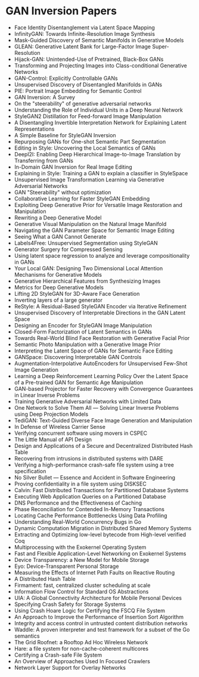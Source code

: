 # GAN Inversion Papers

<ul>

                             

 <li><a target="_blank" href="https://github.com/manjunath5496/GAN-Inversion-Papers/blob/master/gn(1).rar" style="text-decoration:none;">Face Identity Disentanglement via Latent Space Mapping</a></li>

 <li><a target="_blank" href="https://github.com/manjunath5496/GAN-Inversion-Papers/blob/master/gn(2).pdf" style="text-decoration:none;">InfinityGAN: Towards Infinite-Resolution Image Synthesis</a></li>

<li><a target="_blank" href="https://github.com/manjunath5496/GAN-Inversion-Papers/blob/master/gn(3).pdf" style="text-decoration:none;">Mask-Guided Discovery of Semantic Manifolds in Generative Models</a></li>
 <li><a target="_blank" href="https://github.com/manjunath5496/GAN-Inversion-Papers/blob/master/gn(4).pdf" style="text-decoration:none;">GLEAN: Generative Latent Bank for Large-Factor Image Super-Resolution</a></li>                              
<li><a target="_blank" href="https://github.com/manjunath5496/GAN-Inversion-Papers/blob/master/gn(5).pdf" style="text-decoration:none;">Hijack-GAN: Unintended-Use of Pretrained, Black-Box GANs</a></li>
<li><a target="_blank" href="https://github.com/manjunath5496/GAN-Inversion-Papers/blob/master/gn(6).pdf" style="text-decoration:none;">Transforming and Projecting Images into
Class-conditional Generative Networks</a></li>
 <li><a target="_blank" href="https://github.com/manjunath5496/GAN-Inversion-Papers/blob/master/gn(7).pdf" style="text-decoration:none;">GAN-Control: Explicitly Controllable GANs</a></li>

 <li><a target="_blank" href="https://github.com/manjunath5496/GAN-Inversion-Papers/blob/master/gn(8).pdf" style="text-decoration:none;"> Unsupervised Discovery of Disentangled
Manifolds in GANs </a></li>
   <li><a target="_blank" href="https://github.com/manjunath5496/GAN-Inversion-Papers/blob/master/gn(9).pdf" style="text-decoration:none;">PIE: Portrait Image Embedding for Semantic Control</a></li>
  
   
 <li><a target="_blank" href="https://github.com/manjunath5496/GAN-Inversion-Papers/blob/master/gn(10).pdf" style="text-decoration:none;">GAN Inversion: A Survey </a></li>                              
<li><a target="_blank" href="https://github.com/manjunath5496/GAN-Inversion-Papers/blob/master/gn(11).pdf" style="text-decoration:none;">On the "steerability" of generative adversarial networks</a></li>
<li><a target="_blank" href="https://github.com/manjunath5496/GAN-Inversion-Papers/blob/master/gn(12).pdf" style="text-decoration:none;">Understanding the Role of Individual Units in a Deep Neural Network</a></li>
<li><a target="_blank" href="https://github.com/manjunath5496/GAN-Inversion-Papers/blob/master/gn(13).pdf" style="text-decoration:none;">StyleGAN2 Distillation for Feed-forward
Image Manipulation</a></li>

<li><a target="_blank" href="https://github.com/manjunath5496/GAN-Inversion-Papers/blob/master/gn(14).pdf" style="text-decoration:none;">A Disentangling Invertible Interpretation Network for Explaining Latent Representations</a></li>
                              
<li><a target="_blank" href="https://github.com/manjunath5496/GAN-Inversion-Papers/blob/master/gn(15).pdf" style="text-decoration:none;">A Simple Baseline for StyleGAN Inversion</a></li>

<li><a target="_blank" href="https://github.com/manjunath5496/GAN-Inversion-Papers/blob/master/gn(16).pdf" style="text-decoration:none;">Repurposing GANs for One-shot Semantic Part Segmentation</a></li>

  <li><a target="_blank" href="https://github.com/manjunath5496/GAN-Inversion-Papers/blob/master/gn(17).pdf" style="text-decoration:none;">Editing in Style: Uncovering the Local Semantics of GANs</a></li>   
  
<li><a target="_blank" href="https://github.com/manjunath5496/GAN-Inversion-Papers/blob/master/gn(18).pdf" style="text-decoration:none;">DeepI2I: Enabling Deep Hierarchical Image-to-Image Translation by Transferring from GANs</a></li> 

  
<li><a target="_blank" href="https://github.com/manjunath5496/GAN-Inversion-Papers/blob/master/gn(19).pdf" style="text-decoration:none;">In-Domain GAN Inversion
for Real Image Editing</a></li> 

<li><a target="_blank" href="https://github.com/manjunath5496/GAN-Inversion-Papers/blob/master/gn(20).pdf" style="text-decoration:none;">Explaining in Style: Training a GAN to explain a classifier in StyleSpace</a></li>

<li><a target="_blank" href="https://github.com/manjunath5496/GAN-Inversion-Papers/blob/master/gn(21).pdf" style="text-decoration:none;">Unsupervised Image Transformation Learning via Generative Adversarial Networks</a></li>
<li><a target="_blank" href="https://github.com/manjunath5496/GAN-Inversion-Papers/blob/master/gn(22).pdf" style="text-decoration:none;">GAN "Steerability" without optimization</a></li> 
 <li><a target="_blank" href="https://github.com/manjunath5496/GAN-Inversion-Papers/blob/master/gn(23).pdf" style="text-decoration:none;">Collaborative Learning for Faster StyleGAN Embedding</a></li> 
 

   <li><a target="_blank" href="https://github.com/manjunath5496/GAN-Inversion-Papers/blob/master/gn(24).pdf" style="text-decoration:none;">Exploiting Deep Generative Prior for
Versatile Image Restoration and Manipulation</a></li>
 
   <li><a target="_blank" href="https://github.com/manjunath5496/GAN-Inversion-Papers/blob/master/gn(25).pdf" style="text-decoration:none;">Rewriting a Deep Generative Model</a></li>                              
 <li><a target="_blank" href="https://github.com/manjunath5496/GAN-Inversion-Papers/blob/master/gn(26).pdf" style="text-decoration:none;">Generative Visual Manipulation
on the Natural Image Manifold</a></li>
 <li><a target="_blank" href="https://github.com/manjunath5496/GAN-Inversion-Papers/blob/master/gn(27).pdf" style="text-decoration:none;">Navigating the GAN Parameter Space for Semantic Image Editing</a></li>
   
 
   <li><a target="_blank" href="https://github.com/manjunath5496/GAN-Inversion-Papers/blob/master/gn(28).pdf" style="text-decoration:none;">Seeing What a GAN Cannot Generate</a></li>
 
   <li><a target="_blank" href="https://github.com/manjunath5496/GAN-Inversion-Papers/blob/master/gn(29).pdf" style="text-decoration:none;">Labels4Free: Unsupervised Segmentation using StyleGAN </a></li>                              

  <li><a target="_blank" href="https://github.com/manjunath5496/GAN-Inversion-Papers/blob/master/gn(30).pdf" style="text-decoration:none;">Generator Surgery for Compressed Sensing</a></li>
 
   <li><a target="_blank" href="https://github.com/manjunath5496/GAN-Inversion-Papers/blob/master/gn(31).pdf" style="text-decoration:none;">Using latent space regression to analyze and leverage compositionality in GANs</a></li> 
    <li><a target="_blank" href="https://github.com/manjunath5496/GAN-Inversion-Papers/blob/master/gn(32).pdf" style="text-decoration:none;">Your Local GAN:
Designing Two Dimensional Local Attention Mechanisms for Generative Models</a></li> 

   <li><a target="_blank" href="https://github.com/manjunath5496/GAN-Inversion-Papers/blob/master/gn(33).pdf" style="text-decoration:none;">Generative Hierarchical Features from Synthesizing Images</a></li>                              

  <li><a target="_blank" href="https://github.com/manjunath5496/GAN-Inversion-Papers/blob/master/gn(34).pdf" style="text-decoration:none;">Metrics for Deep Generative Models</a></li> 
 
  <li><a target="_blank" href="https://github.com/manjunath5496/GAN-Inversion-Papers/blob/master/gn(35).pdf" style="text-decoration:none;">Lifting 2D StyleGAN for 3D-Aware Face Generation</a></li> 

  <li><a target="_blank" href="https://github.com/manjunath5496/GAN-Inversion-Papers/blob/master/gn(36).pdf" style="text-decoration:none;">Inverting layers of a large generator</a></li> 
 
<li><a target="_blank" href="https://github.com/manjunath5496/GAN-Inversion-Papers/blob/master/gn(37).pdf" style="text-decoration:none;">ReStyle: A Residual-Based StyleGAN Encoder via Iterative Refinement</a></li>
 <li><a target="_blank" href="https://github.com/manjunath5496/GAN-Inversion-Papers/blob/master/gn(38).pdf" style="text-decoration:none;">Unsupervised Discovery of Interpretable Directions in the GAN Latent Space</a></li>
<li><a target="_blank" href="https://github.com/manjunath5496/GAN-Inversion-Papers/blob/master/gn(39).pdf" style="text-decoration:none;">Designing an Encoder for StyleGAN Image Manipulation</a></li>
 <li><a target="_blank" href="https://github.com/manjunath5496/GAN-Inversion-Papers/blob/master/gn(40).pdf" style="text-decoration:none;">Closed-Form Factorization of Latent Semantics in GANs</a></li>                              
<li><a target="_blank" href="https://github.com/manjunath5496/GAN-Inversion-Papers/blob/master/gn(41).pdf" style="text-decoration:none;">Towards Real-World Blind Face Restoration with Generative Facial Prior</a></li>
<li><a target="_blank" href="https://github.com/manjunath5496/GAN-Inversion-Papers/blob/master/gn(42).pdf" style="text-decoration:none;">Semantic Photo Manipulation with a Generative Image Prior</a></li>
 
  <li><a target="_blank" href="https://github.com/manjunath5496/GAN-Inversion-Papers/blob/master/gn(43).pdf" style="text-decoration:none;">Interpreting the Latent Space of GANs for Semantic Face Editing</a></li>
 <li><a target="_blank" href="https://github.com/manjunath5496/GAN-Inversion-Papers/blob/master/gn(44).pdf" style="text-decoration:none;">GANSpace: Discovering Interpretable GAN Controls</a></li>
   <li><a target="_blank" href="https://github.com/manjunath5496/GAN-Inversion-Papers/blob/master/gn(45).pdf" style="text-decoration:none;">Augmentation-Interpolative AutoEncoders for Unsupervised Few-Shot Image Generation</a></li>  
   
<li><a target="_blank" href="https://github.com/manjunath5496/GAN-Inversion-Papers/blob/master/gn(46).pdf" style="text-decoration:none;">Learning a Deep Reinforcement Learning Policy Over the Latent Space of a Pre-trained GAN for Semantic Age Manipulation</a></li> 
                             
<li><a target="_blank" href="https://github.com/manjunath5496/GAN-Inversion-Papers/blob/master/gn(47).pdf" style="text-decoration:none;">GAN-based Projector for Faster Recovery with Convergence Guarantees in Linear Inverse Problems</a></li>
<li><a target="_blank" href="https://github.com/manjunath5496/GAN-Inversion-Papers/blob/master/gn(48).pdf" style="text-decoration:none;">Training Generative Adversarial Networks with Limited Data</a></li>

<li><a target="_blank" href="https://github.com/manjunath5496/GAN-Inversion-Papers/blob/master/gn(49).pdf" style="text-decoration:none;">One Network to Solve Them All — Solving Linear Inverse Problems using Deep Projection Models</a></li>
                              
<li><a target="_blank" href="https://github.com/manjunath5496/GAN-Inversion-Papers/blob/master/gn(50).pdf" style="text-decoration:none;">TediGAN: Text-Guided Diverse Face Image Generation and Manipulation</a></li>
<li><a target="_blank" href="https://github.com/manjunath5496/GAN-Inversion-Papers/blob/master/gn(51).pdf" style="text-decoration:none;">In Defense of Wireless Carrier Sense</a></li>
<li><a target="_blank" href="https://github.com/manjunath5496/GAN-Inversion-Papers/blob/master/gn(52).pdf" style="text-decoration:none;">Verifying concurrent software using movers in CSPEC</a></li>

<li><a target="_blank" href="https://github.com/manjunath5496/GAN-Inversion-Papers/blob/master/gn(53).pdf" style="text-decoration:none;">The Little Manual of
API Design</a></li>
 
<li><a target="_blank" href="https://github.com/manjunath5496/GAN-Inversion-Papers/blob/master/gn(54).pdf" style="text-decoration:none;">Design and Applications of a Secure and Decentralized Distributed Hash Table </a></li>

<li><a target="_blank" href="https://github.com/manjunath5496/GAN-Inversion-Papers/blob/master/gn(55).pdf" style="text-decoration:none;">Recovering from intrusions in distributed systems with DARE</a></li>
 
  <li><a target="_blank" href="https://github.com/manjunath5496/GAN-Inversion-Papers/blob/master/gn(56).pdf" style="text-decoration:none;">Verifying a high-performance crash-safe file system using a tree specification </a></li>                              

  <li><a target="_blank" href="https://github.com/manjunath5496/GAN-Inversion-Papers/blob/master/gn(57).pdf" style="text-decoration:none;">No Silver Bullet — Essence and Accident in Software Engineering</a></li>
 
   <li><a target="_blank" href="https://github.com/manjunath5496/GAN-Inversion-Papers/blob/master/gn(58).pdf" style="text-decoration:none;">Proving confidentiality in a file system using DISKSEC</a></li>
    <li><a target="_blank" href="https://github.com/manjunath5496/GAN-Inversion-Papers/blob/master/gn(59).pdf" style="text-decoration:none;">Calvin: Fast Distributed Transactions
for Partitioned Database Systems</a></li>
 
  <li><a target="_blank" href="https://github.com/manjunath5496/GAN-Inversion-Papers/blob/master/gn(60).pdf" style="text-decoration:none;">Executing Web Application Queries on a Partitioned Database </a></li>
 
   <li><a target="_blank" href="https://github.com/manjunath5496/GAN-Inversion-Papers/blob/master/gn(61).pdf" style="text-decoration:none;">DNS Performance and the Effectiveness of Caching</a></li>
 
   <li><a target="_blank" href="https://github.com/manjunath5496/GAN-Inversion-Papers/blob/master/gn(62).pdf" style="text-decoration:none;">Phase Reconciliation for Contended In-Memory Transactions</a></li>
 
   <li><a target="_blank" href="https://github.com/manjunath5496/GAN-Inversion-Papers/blob/master/gn(63).pdf" style="text-decoration:none;">Locating Cache Performance Bottlenecks Using Data Profiling</a></li>                              

  <li><a target="_blank" href="https://github.com/manjunath5496/GAN-Inversion-Papers/blob/master/gn(64).pdf" style="text-decoration:none;">Understanding Real-World Concurrency Bugs in Go</a></li>
 
   <li><a target="_blank" href="https://github.com/manjunath5496/GAN-Inversion-Papers/blob/master/gn(65).pdf" style="text-decoration:none;">Dynamic Computation Migration
in Distributed Shared Memory Systems </a></li> 

   <li><a target="_blank" href="https://github.com/manjunath5496/GAN-Inversion-Papers/blob/master/gn(66).pdf" style="text-decoration:none;">Extracting and Optimizing low-level bytecode from High-level verified Coq</a></li> 
 
   <li><a target="_blank" href="https://github.com/manjunath5496/GAN-Inversion-Papers/blob/master/gn(67).pdf" style="text-decoration:none;">Multiprocessing with the Exokernel Operating System</a></li>                              

  <li><a target="_blank" href="https://github.com/manjunath5496/GAN-Inversion-Papers/blob/master/gn(68).pdf" style="text-decoration:none;">Fast and Flexible Application-Level
Networking on Exokernel Systems</a></li> 
 
  
   <li><a target="_blank" href="https://github.com/manjunath5496/GAN-Inversion-Papers/blob/master/gn(69).pdf" style="text-decoration:none;">Device Transparency: a New Model for Mobile Storage</a></li>                              

  <li><a target="_blank" href="https://github.com/manjunath5496/GAN-Inversion-Papers/blob/master/gn(70).pdf" style="text-decoration:none;">Eyo: Device-Transparent Personal Storage</a></li> 
  
 
 <li><a target="_blank" href="https://github.com/manjunath5496/GAN-Inversion-Papers/blob/master/gn(71).pdf" style="text-decoration:none;">Measuring the Effects of Internet Path Faults on
Reactive Routing</a></li>
 
 <li><a target="_blank" href="https://github.com/manjunath5496/GAN-Inversion-Papers/blob/master/gn(72).pdf" style="text-decoration:none;">A Distributed Hash Table</a></li> 
 
 
 <li><a target="_blank" href="https://github.com/manjunath5496/GAN-Inversion-Papers/blob/master/gn(73).pdf" style="text-decoration:none;">Firmament: fast, centralized cluster scheduling at scale</a></li>
  <li><a target="_blank" href="https://github.com/manjunath5496/GAN-Inversion-Papers/blob/master/gn(74).pdf" style="text-decoration:none;">Information Flow Control for Standard OS Abstractions</a></li>
    <li><a target="_blank" href="https://github.com/manjunath5496/GAN-Inversion-Papers/blob/master/gn(75).pdf" style="text-decoration:none;">UIA: A Global Connectivity Architecture
for Mobile Personal Devices</a></li>                        
<li><a target="_blank" href="https://github.com/manjunath5496/GAN-Inversion-Papers/blob/master/gn(76).pdf" style="text-decoration:none;">Specifying Crash Safety for Storage Systems</a></li>

 <li><a target="_blank" href="https://github.com/manjunath5496/GAN-Inversion-Papers/blob/master/gn(77).pdf" style="text-decoration:none;">Using Crash Hoare Logic for Certifying the FSCQ File System</a></li> 
 
 
 <li><a target="_blank" href="https://github.com/manjunath5496/GAN-Inversion-Papers/blob/master/gn(78).pdf" style="text-decoration:none;">An Approach to Improve the Performance
of Insertion Sort Algorithm</a></li>
  <li><a target="_blank" href="https://github.com/manjunath5496/GAN-Inversion-Papers/blob/master/gn(79).pdf" style="text-decoration:none;">Integrity and access control in untrusted content distribution networks</a></li>


 <li><a target="_blank" href="https://github.com/manjunath5496/GAN-Inversion-Papers/blob/master/gn(80).pdf" style="text-decoration:none;">Waddle: A proven interpreter and test framework
for a subset of the Go semantics</a></li> 
 
 
 <li><a target="_blank" href="https://github.com/manjunath5496/GAN-Inversion-Papers/blob/master/gn(81).pdf" style="text-decoration:none;">The Grid Roofnet:
a Rooftop Ad Hoc Wireless Network</a></li>
  <li><a target="_blank" href="https://github.com/manjunath5496/GAN-Inversion-Papers/blob/master/gn(82).pdf" style="text-decoration:none;">Hare: a file system for non-cache-coherent multicores</a></li>

 <li><a target="_blank" href="https://github.com/manjunath5496/GAN-Inversion-Papers/blob/master/gn(83).pdf" style="text-decoration:none;">Certifying a Crash-safe File System</a></li>
  <li><a target="_blank" href="https://github.com/manjunath5496/GAN-Inversion-Papers/blob/master/gn(84).pdf" style="text-decoration:none;">An Overview of Approaches Used In Focused Crawlers</a></li>

 <li><a target="_blank" href="https://github.com/manjunath5496/GAN-Inversion-Papers/blob/master/gn(85).pdf" style="text-decoration:none;">Network Layer Support for Overlay Networks</a></li>
  </ul>
